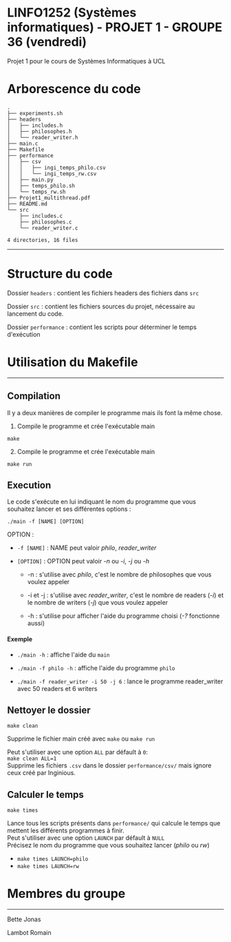 # LINFO1252 (Systèmes informatiques) - PROJET 1 - GROUPE 36 (vendredi)

Projet 1 pour le cours de Systèmes Informatiques à UCL

# Arborescence du code

```
.
├── experiments.sh
├── headers
│   ├── includes.h
│   ├── philosophes.h
│   └── reader_writer.h
├── main.c
├── Makefile
├── performance
│   ├── csv
│   │   ├── ingi_temps_philo.csv
│   │   └── ingi_temps_rw.csv
│   ├── main.py
│   ├── temps_philo.sh
│   └── temps_rw.sh
├── Projet1_multithread.pdf
├── README.md
└── src
    ├── includes.c
    ├── philosophes.c
    └── reader_writer.c

4 directories, 16 files
```

---

# Structure du code

Dossier `headers` : contient les fichiers headers des fichiers dans `src`

Dossier `src` : contient les fichiers sources du projet, nécessaire au lancement du code.

Dossier `performance` : contient les scripts pour déterminer le temps d'exécution

# Utilisation du Makefile

---
## Compilation

Il y a deux manières de compiler le programme mais ils font la même chose.

1) Compile le programme et crée l'exécutable main

`make`

2) Compile le programme et crée l'exécutable main

`make run`

## Execution

Le code s'exécute en lui indiquant le nom du programme que vous souhaitez lancer et ses différentes options :

`./main -f [NAME] [OPTION]`

OPTION :

* `-f [NAME]` : NAME peut valoir *philo*, *reader_writer*

* `[OPTION]` : OPTION peut valoir *-n* ou *-i*, *-j* ou *-h*

    * -n : s'utilise avec *philo*, c'est le nombre de philosophes que vous voulez appeler 

    * -i et -j : s'utilise avec *reader_writer*, c'est le nombre de readers (*-i*) et le nombre de writers (*-j*) que vous voulez appeler

    * -h : s'utilise pour afficher l'aide du programme choisi (*-?* fonctionne aussi)

#### Exemple

* `./main -h` : affiche l'aide du `main`

* `./main -f philo -h` : affiche l'aide du programme `philo`

* `./main -f reader_writer -i 50 -j 6` : lance le programme reader_writer avec 50 readers et 6 writers

## Nettoyer le dossier

`make clean`

Supprime le fichier main créé avec `make` ou `make run`

Peut s'utiliser avec une option `ALL` par défault à `0`:  
`make clean ALL=1`  
Supprime les fichiers `.csv` dans le dossier `performance/csv/` mais ignore ceux créé par Inginious.

## Calculer le temps

`make times`

Lance tous les scripts présents dans `performance/` qui calcule le temps que mettent les différents programmes à finir.  
Peut s'utiliser avec une option `LAUNCH` par défault à `NULL`  
Précisez le nom du programme que vous souhaitez lancer (*philo* ou *rw*)  
* `make times LAUNCH=philo`
* `make times LAUNCH=rw`

# Membres du groupe
---

Bette Jonas

Lambot Romain
